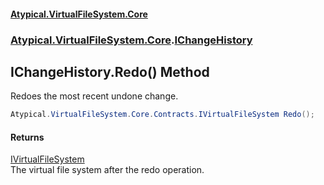 #### [Atypical.VirtualFileSystem.Core](VirtualFileSystem.md 'VirtualFileSystem')
### [Atypical.VirtualFileSystem.Core](VirtualFileSystem.md#Atypical.VirtualFileSystem.Core 'Atypical.VirtualFileSystem.Core').[IChangeHistory](IChangeHistory.md 'Atypical.VirtualFileSystem.Core.IChangeHistory')

## IChangeHistory.Redo() Method

Redoes the most recent undone change.

```csharp
Atypical.VirtualFileSystem.Core.Contracts.IVirtualFileSystem Redo();
```

#### Returns
[IVirtualFileSystem](IVirtualFileSystem.md 'Atypical.VirtualFileSystem.Core.Contracts.IVirtualFileSystem')  
The virtual file system after the redo operation.
